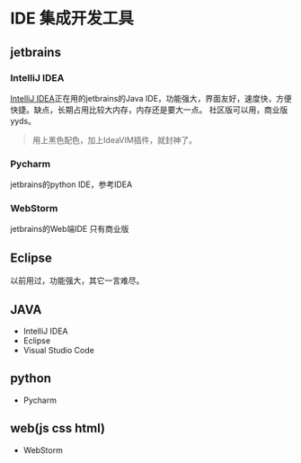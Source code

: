 # IDE 集成开发工具
## jetbrains
### IntelliJ IDEA 
[IntelliJ IDEA](IDEA.md)正在用的jetbrains的Java IDE，功能强大，界面友好，速度快，方便快捷。缺点，长期占用比较大内存，内存还是要大一点。
社区版可以用，商业版yyds。
> 用上黑色配色，加上IdeaVIM插件，就封神了。

### Pycharm
jetbrains的python IDE，参考IDEA

### WebStorm
jetbrains的Web端IDE
只有商业版

## Eclipse
以前用过，功能强大，其它一言难尽。

## JAVA
* IntelliJ IDEA
* Eclipse
* Visual Studio Code

## python
* Pycharm

## web(js css html)
* WebStorm